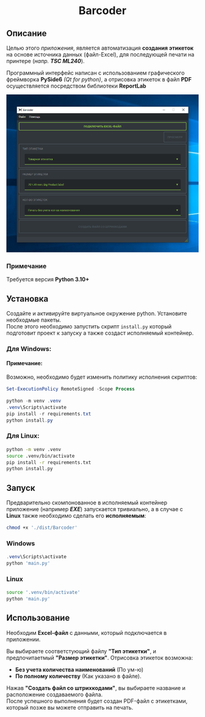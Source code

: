 <h1 align="center">Barcoder</h1>

## Описание
Целью этого _приложения_, является автоматизация **создания этикеток** на основе источника данных (файл-Excel),
для последующей печати на принтере (_напр. **TSC ML240**_).

Программный интерфейс написан с использованием графического фреймворка **PySide6** _(Qt for python)_,
а отрисовка этикеток в файл **PDF** осуществляется посредством библиотеки **ReportLab**

![<<Изображение главного окна приложения>>](readme-assets/application-mainwindow.png "application-mainwindow")

### Примечание
Требуется версия **Python 3.10+**

## Установка
Создайте и активируйте виртуальное окружение python. Установите необходмые пакеты.\
После этого необходимо запустить скрипт ```install.py``` который подготовит проект к запуску а также создаст исполняемый контейнер.

### Для Windows:
#### Примечание:
Возможно, необходимо будет изменить политику исполнения скриптов:
```ps1
Set-ExecutionPolicy RemoteSigned -Scope Process
```
```ps1
python -m venv .venv
.venv\Scripts\activate
pip install -r requirements.txt
python install.py
```

### Для Linux:
```bash
python -m venv .venv
source .venv/bin/activate
pip install -r requirements.txt
python install.py
```

## Запуск
Предварительно скомпонованное в исполняемый контейнер приложение (например **_EXE_**) запускается тривиально,
а в случае с **Linux** также необходимо сделать его **исполняемым**:
```bash
chmod +x './dist/Barcoder'
```

### Windows
```ps1
.venv\Scripts\activate
python 'main.py'
```
### Linux
```bash
source '.venv/bin/activate'
python 'main.py'
```

## Использование
Необходим **Excel-файл** с данными, который подключается в приложении.

Вы выбираете соответстующий файлу **"Тип этикетки"**, и предпочитаетмый **"Размер этикетки"**.
Отрисовка этикеток возможна:
- **Без учета количества наименований** (По ум-ю)
- **По полному количеству** (Как указано в файле).

Нажав **"Создать файл со штрихкодами"**, вы выбираете название и расположение создаваемого файла.\
После успешного выполнения будет создан PDF-файл с этикетками, который позже вы можете отправить на печать.
